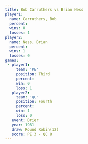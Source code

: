 ```yaml
---
title: Bob Carruthers vs Brian Ness
player1:               
  name: Carruthers, Bob
  percent:             
  wins: 0              
  losses: 1            
player2:               
  name: Ness, Brian    
  percent:             
  wins: 1              
  losses: 0            
games:
 - player1:         
     team: 'PE'     
     position: Third
     percent:       
     win: 0         
     loss: 1        
   player2:          
     team: 'QC'      
     position: Fourth
     percent:        
     win: 1          
     loss: 0         
   event: Brier         
   year: 1981           
   draw: Round Robin(12)
   score: PE 3 - QC 8   
---
```

